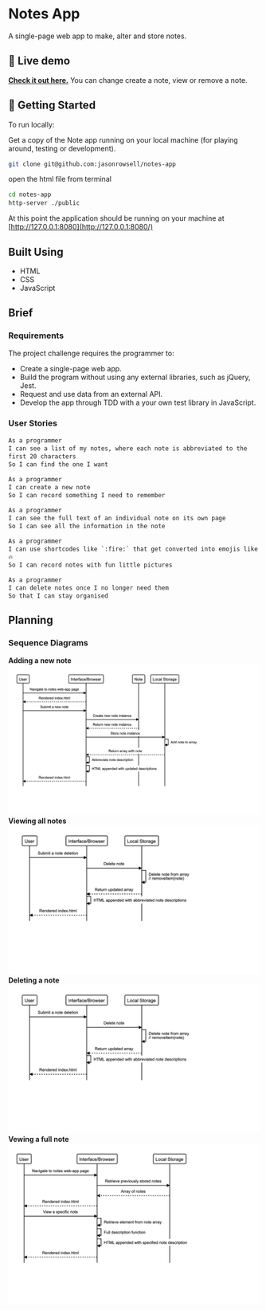 # Notes App

A single-page web app to make, alter and store notes.

## 👀 Live demo

**[Check it out here.](#)** You can change create a note, view or remove a note.

## 🏁 Getting Started

To run locally:

Get a copy of the Note app running on your local machine (for playing around, testing or development).

```sh
git clone git@github.com:jasonrowsell/notes-app
```

open the html file from terminal

```sh
cd notes-app
http-server ./public
```

At this point the application should be running on your machine at [http://127.0.0.1:8080](http://127.0.0.1:8080/)

## Built Using

- HTML
- CSS
- JavaScript

## Brief

### Requirements

The project challenge requires the programmer to:

- Create a single-page web app.
- Build the program without using any external libraries, such as jQuery, Jest.
- Request and use data from an external API.
- Develop the app through TDD with a your own test library in JavaScript.

### User Stories

```
As a programmer
I can see a list of my notes, where each note is abbreviated to the first 20 characters
So I can find the one I want
```

```
As a programmer
I can create a new note
So I can record something I need to remember
```

```
As a programmer
I can see the full text of an individual note on its own page
So I can see all the information in the note
```

```
As a programmer
I can use shortcodes like `:fire:` that get converted into emojis like 🔥
So I can record notes with fun little pictures
```

```
As a programmer
I can delete notes once I no longer need them
So that I can stay organised
```

## Planning

### Sequence Diagrams

**Adding a new note**
![Adding a new note](./public/images/addingnote.png)
**Viewing all notes**
![Viewing all notes](./public/images/deletenote.png)
**Deleting a note**
![Deleting a note](./public/images/deletenote.png)
**Vewing a full note**
![Vewing a full note](./public/images/fulldescription.png)
